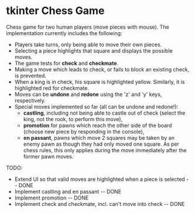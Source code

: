 # tkinter Chess Game

Chess game for two human players (move pieces with mouse). The implementation currently includes the following:
- Players take turns, only being able to move their own pieces.
- Selecting a piece highlights that square and displays the possible moves.
- The game tests for **check** and **checkmate**.
- Making a move which leads to check, or fails to block an existing check, is prevented.
- When a king is in check, his square is highlighted yellow. Similarly, it is highlighted red for checkmate.
- Moves can be **undone** and **redone** using the 'z' and 'y' keys, respectively.
- Special moves implemented so far (all can be undone and redone!):
    - **castling**, including not being able to castle out of check (select the king, not the rook, to perform this move),
    - **promotion** for pawns which reach the other side of the board (choose new piece by responding in the console),
    - **en passant**, pawns which move 2 squares may be taken by an enemy pawn as though they had only moved one square. As per chess rules, this only applies during the move immediately after the former pawn moves.

TODO:
- Extend UI so that valid moves are highlighted when a piece is selected -- DONE
- Implement castling and en passant -- DONE
- Implement promotion -- DONE
- Implement check and checkmate, incl. can't move into check -- DONE
